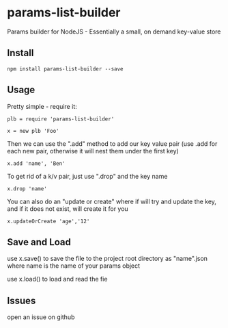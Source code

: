 params-list-builder
==================

Params builder for NodeJS   - Essentially a small, on demand key-value store

Install
-------

````
npm install params-list-builder --save
````


Usage
-----

Pretty simple - require it:

````
plb = require 'params-list-builder'

x = new plb 'Foo'
````

Then we can use the ".add" method to add our key value pair (use .add for each new pair, otherwise it will nest them under the first key)

````
x.add 'name', 'Ben'

````

To get rid of a k/v pair, just use ".drop" and the key name


````
x.drop 'name'

````
You can also do an "update or create" where if will try and update the key, and if it does not exist, will create it for you


````
x.updateOrCreate 'age','12'

````

Save and Load
-------------

use x.save() to save the file to the project root directory as "name".json where name is the name of your params object

use x.load() to load and read the fie

Issues
------

open an issue on github

